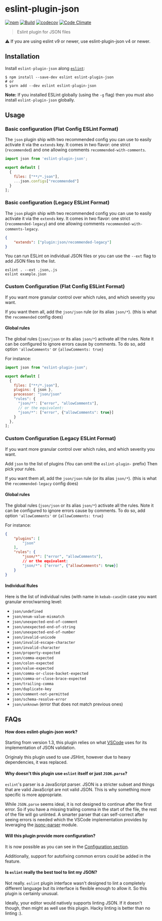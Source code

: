 # eslint-plugin-json

[![npm](https://img.shields.io/npm/v/eslint-plugin-json.svg)](https://www.npmjs.com/package/eslint-plugin-json)
[![Build](https://github.com/azeemba/eslint-plugin-json/workflows/Build/badge.svg)](https://github.com/azeemba/eslint-plugin-json/actions/workflows/node.js.yml)
[![codecov](https://codecov.io/gh/azeemba/eslint-plugin-json/branch/master/graph/badge.svg)](https://codecov.io/gh/azeemba/eslint-plugin-json)
[![Code Climate](https://codeclimate.com/github/azeemba/eslint-plugin-json/badges/gpa.svg)](https://codeclimate.com/github/azeemba/eslint-plugin-json)

> Eslint plugin for JSON files

:warning: If you are using eslint v9 or newer, use eslint-plugin-json v4 or newer.

## Installation

Install `eslint-plugin-json` along [`eslint`](http://eslint.org):

```shell
$ npm install --save-dev eslint eslint-plugin-json
# or
$ yarn add --dev eslint eslint-plugin-json
```

**Note:** If you installed ESLint globally (using the `-g` flag) then you must also install `eslint-plugin-json` globally.

## Usage

### Basic configuration (Flat Config ESLint Format)

The `json` plugin ship with two recommended config you can use to easily activate it via the `extends` key.
It comes in two flavor: one strict (`recommended`) and one allowing comments `recommended-with-comments`.


```js
import json from 'eslint-plugin-json';

export default [
  {
    files: ["**/*.json"],
    ...json.configs["recommended"]
  }
];
```

### Basic configuration (Legacy ESLint Format)

The `json` plugin ship with two recommended config you can use to easily activate it via the `extends` key.
It comes in two flavor: one strict (`recommended-legacy`) and one allowing comments `recommended-with-comments-legacy`.


```json
{
    "extends": ["plugin:json/recommended-legacy"]
}
```

You can run ESLint on individual JSON files or you can use the `--ext` flag to add JSON files to the list.

```
eslint . --ext .json,.js
eslint example.json
```

### Custom Configuration (Flat Config ESLint Format)

If you want more granular control over which rules, and which severity you want.

If you want them all, add the `json/json` rule (or its alias `json/*`). (this is what the `recommended` config does)

#### Global rules
The global rules (`json/json` or its alias `json/*`) activate all the rules.
Note it can be configured to ignore errors cause by comments.
To do so, add option `'allowComments'` or `{allowComments: true}`

For instance:
```js
import json from "eslint-plugin-json";

export default [
  {
    files: ["**/*.json"],
    plugins: { json },
    processor: "json/json"
    "rules": {
      "json/*": ["error", "allowComments"],
      // or the equivalent:
      "json/*": ["error", {"allowComments": true}]
    }
  },
];
```

### Custom Configuration (Legacy ESLint Format)

If you want more granular control over which rules, and which severity you want.

Add `json` to the list of plugins (You can omit the `eslint-plugin-` prefix)
Then pick your rules.

If you want them all, add the `json/json` rule (or its alias `json/*`). (this is what the `recommended-legacy` config does)

#### Global rules
The global rules (`json/json` or its alias `json/*`) activate all the rules.
Note it can be configured to ignore errors cause by comments.
To do so, add option `'allowComments'` or `{allowComments: true}`

For instance:
```json
{
    "plugins": [
        "json"
    ],
    "rules": {
        "json/*": ["error", "allowComments"],
        // or the equivalent:
        "json/*": ["error", {"allowComments": true}]
    }
}
```

#### Individual Rules
Here is the list of individual rules (with name in `kebab-case`)in case you want granular error/warning level:
- `json/undefined`
- `json/enum-value-mismatch`
- `json/unexpected-end-of-comment`
- `json/unexpected-end-of-string`
- `json/unexpected-end-of-number`
- `json/invalid-unicode`
- `json/invalid-escape-character`
- `json/invalid-character`
- `json/property-expected`
- `json/comma-expected`
- `json/colon-expected`
- `json/value-expected`
- `json/comma-or-close-backet-expected`
- `json/comma-or-close-brace-expected`
- `json/trailing-comma`
- `json/duplicate-key`
- `json/comment-not-permitted`
- `json/schema-resolve-error`
- `json/unknown` (error that does not match previous ones)

## FAQs


#### How does eslint-plugin-json work?

Starting from version 1.3, this plugin relies on what [VSCode](https://github.com/Microsoft/vscode-json-languageservice)
uses for its implementation of JSON validation.

Originaly this plugin used to use JSHint, however due to heavy dependencies, it was replaced.

#### Why doesn't this plugin use `eslint` itself or just `JSON.parse`?

`eslint`'s parser is a JavaScript parser. JSON is a stricter subset and things
that are valid JavaScript are not valid JSON. This is why something more specific
is more appropriate.

While `JSON.parse` seems ideal, it is not designed to continue after the first error.
So if you have a missing trailing comma in the start of the file, the rest of the file
will go unlinted. A smarter parser that can self-correct after seeing errors is needed
which the VSCode implementation provides by leveraging the
[jsonc-parser](https://www.npmjs.com/package/jsonc-parser) module.


#### Will this plugin provide more configuration?

It is now possible as you can see in the [Configuration section](#custom-configuration).

Additionally, support for autofixing common errors could be added in the feature.

#### Is `eslint` really the best tool to lint my JSON?

Not really. `eslint` plugin interface wasn't designed to lint a completely different language but
its interface is flexible enough to allow it. So this plugin is certainly unusual.

Ideally, your editor would natively supports linting JSON. If it doesn't though, then might as well
use this plugin. Hacky linting is better than no linting :).
